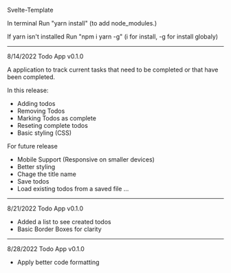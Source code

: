 Svelte-Template

In terminal
Run "yarn install" (to add node_modules.)

If yarn isn't installed
Run "npm i yarn -g" (i for install, -g for install globaly)

----------------------------------------------------------------------------
8/14/2022
Todo App v0.1.0

A application to track current tasks that need to be completed or that have been completed.

In this release:

 + Adding todos
 + Removing Todos
 + Marking Todos as complete
 + Reseting complete todos
 + Basic styling (CSS)

 For future release

 - Mobile Support (Responsive on smaller devices)
 - Better styling
 - Chage the title name
 - Save todos
 - Load existing todos from a saved file
 ...
 ---------------------------------------------------------------------------
 8/21/2022
Todo App v0.1.0

+ Added a list to see created todos
+ Basic Border Boxes for clarity
----------------------------------------------------------------------------
8/28/2022
Todo App v0.1.0

+ Apply better code formatting
